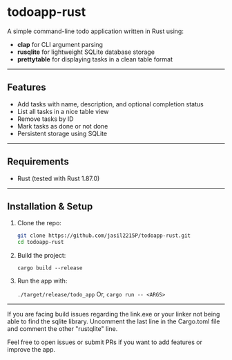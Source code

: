 # todoapp-rust

A simple command-line todo application written in Rust using:

- **clap** for CLI argument parsing  
- **rusqlite** for lightweight SQLite database storage  
- **prettytable** for displaying tasks in a clean table format

---

## Features

- Add tasks with name, description, and optional completion status  
- List all tasks in a nice table view  
- Remove tasks by ID  
- Mark tasks as done or not done  
- Persistent storage using SQLite

---

## Requirements

- Rust (tested with Rust 1.87.0)  

---

## Installation & Setup

1. Clone the repo:  
   ```bash
   git clone https://github.com/jasil2215P/todoapp-rust.git
   cd todoapp-rust
   ```
2. Build the project:

   ```cargo build --release```

3. Run the app with:

   ```./target/release/todo_app```
Or,
   ```cargo run -- <ARGS>```

---
If you are facing build issues regarding the link.exe or your linker not being able to find the sqlite library.
Uncomment the last line in the Cargo.toml file and comment the other "rustqlite" line.

Feel free to open issues or submit PRs if you want to add features or improve the app.
